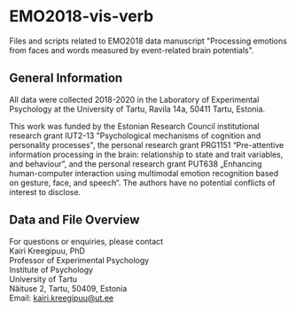# EMO2018-vis-verb
 Files and scripts related to EMO2018 data manuscript "Processing emotions from faces and words measured by event-related brain potentials".

## General Information
All data were collected 2018-2020 in the Laboratory of Experimental Psychology at the University of Tartu, Ravila 14a, 50411 Tartu, Estonia. 

This work was funded by the Estonian Research Council institutional research grant IUT2-13 "Psychological mechanisms of cognition and personality processes", the personal research grant PRG1151 “Pre-attentive information processing in the brain: relationship to state and trait variables, and behaviour”, and the personal research grant PUT638 „Enhancing human-computer interaction using multimodal emotion recognition based on gesture, face, and speech“. The authors have no potential conflicts of interest to disclose.

## Data and File Overview



For questions or enquiries, please contact  
Kairi Kreegipuu, PhD  
Professor of Experimental Psychology  
Institute of Psychology  
University of Tartu  
Näituse 2, Tartu, 50409, Estonia  
Email: kairi.kreegipuu@ut.ee
